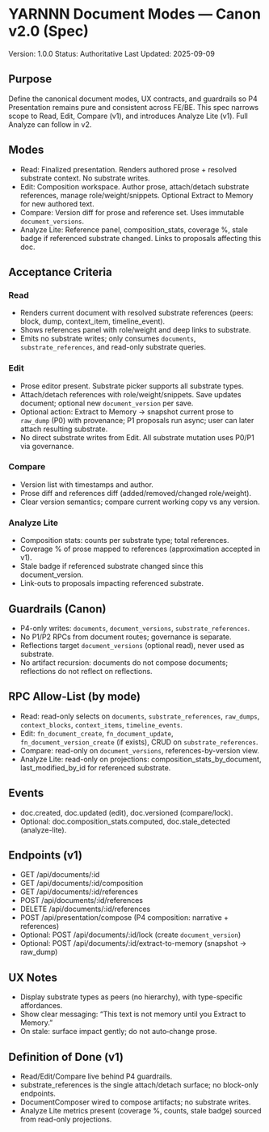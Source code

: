 # YARNNN Document Modes — Canon v2.0 (Spec)

Version: 1.0.0
Status: Authoritative
Last Updated: 2025-09-09

## Purpose
Define the canonical document modes, UX contracts, and guardrails so P4 Presentation remains pure and consistent across FE/BE. This spec narrows scope to Read, Edit, Compare (v1), and introduces Analyze Lite (v1). Full Analyze can follow in v2.

## Modes

- Read: Finalized presentation. Renders authored prose + resolved substrate context. No substrate writes.
- Edit: Composition workspace. Author prose, attach/detach substrate references, manage role/weight/snippets. Optional Extract to Memory for new authored text.
- Compare: Version diff for prose and reference set. Uses immutable `document_versions`.
- Analyze Lite: Reference panel, composition_stats, coverage %, stale badge if referenced substrate changed. Links to proposals affecting this doc.

## Acceptance Criteria

### Read
- Renders current document with resolved substrate references (peers: block, dump, context_item, timeline_event).
- Shows references panel with role/weight and deep links to substrate.
- Emits no substrate writes; only consumes `documents`, `substrate_references`, and read-only substrate queries.

### Edit
- Prose editor present. Substrate picker supports all substrate types.
- Attach/detach references with role/weight/snippets. Save updates document; optional new `document_version` per save.
- Optional action: Extract to Memory → snapshot current prose to `raw_dump` (P0) with provenance; P1 proposals run async; user can later attach resulting substrate.
- No direct substrate writes from Edit. All substrate mutation uses P0/P1 via governance.

### Compare
- Version list with timestamps and author.
- Prose diff and references diff (added/removed/changed role/weight).
- Clear version semantics; compare current working copy vs any version.

### Analyze Lite
- Composition stats: counts per substrate type; total references.
- Coverage % of prose mapped to references (approximation accepted in v1).
- Stale badge if referenced substrate changed since this document_version.
- Link-outs to proposals impacting referenced substrate.

## Guardrails (Canon)
- P4-only writes: `documents`, `document_versions`, `substrate_references`.
- No P1/P2 RPCs from document routes; governance is separate.
- Reflections target `document_versions` (optional read), never used as substrate.
- No artifact recursion: documents do not compose documents; reflections do not reflect on reflections.

## RPC Allow-List (by mode)
- Read: read-only selects on `documents`, `substrate_references`, `raw_dumps`, `context_blocks`, `context_items`, `timeline_events`.
- Edit: `fn_document_create`, `fn_document_update`, `fn_document_version_create` (if exists), CRUD on `substrate_references`.
- Compare: read-only on `document_versions`, references-by-version view.
- Analyze Lite: read-only on projections: composition_stats_by_document, last_modified_by_id for referenced substrate.

## Events
- doc.created, doc.updated (edit), doc.versioned (compare/lock).
- Optional: doc.composition_stats.computed, doc.stale_detected (analyze-lite).

## Endpoints (v1)
- GET /api/documents/:id
- GET /api/documents/:id/composition
- GET /api/documents/:id/references
- POST /api/documents/:id/references
- DELETE /api/documents/:id/references
- POST /api/presentation/compose (P4 composition: narrative + references)
- Optional: POST /api/documents/:id/lock (create `document_version`)
- Optional: POST /api/documents/:id/extract-to-memory (snapshot → raw_dump)

## UX Notes
- Display substrate types as peers (no hierarchy), with type-specific affordances.
- Show clear messaging: “This text is not memory until you Extract to Memory.”
- On stale: surface impact gently; do not auto‑change prose.

## Definition of Done (v1)
- Read/Edit/Compare live behind P4 guardrails.
- substrate_references is the single attach/detach surface; no block-only endpoints.
- DocumentComposer wired to compose artifacts; no substrate writes.
- Analyze Lite metrics present (coverage %, counts, stale badge) sourced from read-only projections.

